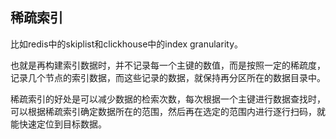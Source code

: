 ## 稀疏索引

比如redis中的skiplist和clickhouse中的index granularity。

也就是再构建索引数据时，并不记录每一个主键的数值，而是按照一定的稀疏度，记录几个节点的索引数据，而这些记录的数据，就保持再分区所在的数据目录中。

稀疏索引的好处是可以减少数据的检索次数，每次根据一个主键进行数据查找时，可以根据稀疏索引确定数据所在的范围，然后再在选定的范围内进行逐行扫码，就能快速定位到目标数据。